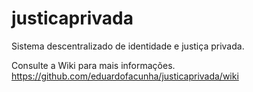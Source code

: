 # justicaprivada
Sistema descentralizado de identidade e justiça privada.

Consulte a Wiki para mais informações.
https://github.com/eduardofacunha/justicaprivada/wiki
